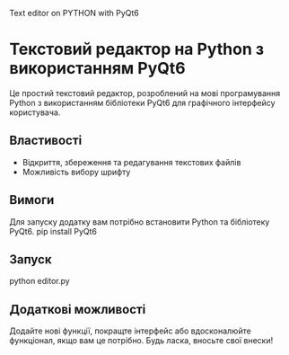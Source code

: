 Text editor on PYTHON with PyQt6

# Текстовий редактор на Python з використанням PyQt6
Це простий текстовий редактор, розроблений на мові програмування Python з використанням бібліотеки PyQt6 для графічного інтерфейсу користувача.

## Властивості
- Відкриття, збереження та редагування текстових файлів
- Можливість вибору шрифту 

## Вимоги
Для запуску додатку вам потрібно встановити Python та бібліотеку PyQt6.
pip install PyQt6

## Запуск
python editor.py

## Додаткові можливості
Додайте нові функції, покращте інтерфейс або вдосконалюйте функціонал, якщо вам це потрібно. Будь ласка, вносьте свої внески!

